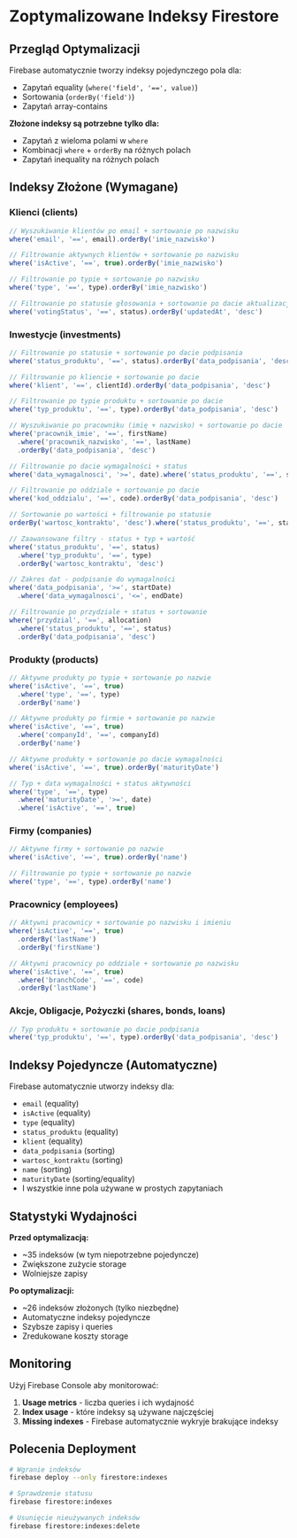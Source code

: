 # Zoptymalizowane Indeksy Firestore

## Przegląd Optymalizacji

Firebase automatycznie tworzy indeksy pojedynczego pola dla:
- Zapytań equality (`where('field', '==', value)`)
- Sortowania (`orderBy('field')`) 
- Zapytań array-contains

**Złożone indeksy są potrzebne tylko dla:**
- Zapytań z wieloma polami w `where`
- Kombinacji `where` + `orderBy` na różnych polach
- Zapytań inequality na różnych polach

## Indeksy Złożone (Wymagane)

### Klienci (clients)
```javascript
// Wyszukiwanie klientów po email + sortowanie po nazwisku
where('email', '==', email).orderBy('imie_nazwisko')

// Filtrowanie aktywnych klientów + sortowanie po nazwisku  
where('isActive', '==', true).orderBy('imie_nazwisko')

// Filtrowanie po typie + sortowanie po nazwisku
where('type', '==', type).orderBy('imie_nazwisko')

// Filtrowanie po statusie głosowania + sortowanie po dacie aktualizacji
where('votingStatus', '==', status).orderBy('updatedAt', 'desc')
```

### Inwestycje (investments)
```javascript
// Filtrowanie po statusie + sortowanie po dacie podpisania
where('status_produktu', '==', status).orderBy('data_podpisania', 'desc')

// Filtrowanie po kliencie + sortowanie po dacie
where('klient', '==', clientId).orderBy('data_podpisania', 'desc')

// Filtrowanie po typie produktu + sortowanie po dacie
where('typ_produktu', '==', type).orderBy('data_podpisania', 'desc')

// Wyszukiwanie po pracowniku (imię + nazwisko) + sortowanie po dacie
where('pracownik_imie', '==', firstName)
  .where('pracownik_nazwisko', '==', lastName)
  .orderBy('data_podpisania', 'desc')

// Filtrowanie po dacie wymagalności + status
where('data_wymagalnosci', '>=', date).where('status_produktu', '==', status)

// Filtrowanie po oddziale + sortowanie po dacie
where('kod_oddzialu', '==', code).orderBy('data_podpisania', 'desc')

// Sortowanie po wartości + filtrowanie po statusie
orderBy('wartosc_kontraktu', 'desc').where('status_produktu', '==', status)

// Zaawansowane filtry - status + typ + wartość
where('status_produktu', '==', status)
  .where('typ_produktu', '==', type)
  .orderBy('wartosc_kontraktu', 'desc')

// Zakres dat - podpisanie do wymagalności
where('data_podpisania', '>=', startDate)
  .where('data_wymagalnosci', '<=', endDate)

// Filtrowanie po przydziale + status + sortowanie
where('przydzial', '==', allocation)
  .where('status_produktu', '==', status)
  .orderBy('data_podpisania', 'desc')
```

### Produkty (products)
```javascript
// Aktywne produkty po typie + sortowanie po nazwie
where('isActive', '==', true)
  .where('type', '==', type)
  .orderBy('name')

// Aktywne produkty po firmie + sortowanie po nazwie  
where('isActive', '==', true)
  .where('companyId', '==', companyId)
  .orderBy('name')

// Aktywne produkty + sortowanie po dacie wymagalności
where('isActive', '==', true).orderBy('maturityDate')

// Typ + data wymagalności + status aktywności
where('type', '==', type)
  .where('maturityDate', '>=', date)
  .where('isActive', '==', true)
```

### Firmy (companies)
```javascript
// Aktywne firmy + sortowanie po nazwie
where('isActive', '==', true).orderBy('name')

// Filtrowanie po typie + sortowanie po nazwie
where('type', '==', type).orderBy('name')
```

### Pracownicy (employees)
```javascript
// Aktywni pracownicy + sortowanie po nazwisku i imieniu
where('isActive', '==', true)
  .orderBy('lastName')
  .orderBy('firstName')

// Aktywni pracownicy po oddziale + sortowanie po nazwisku
where('isActive', '==', true)
  .where('branchCode', '==', code)
  .orderBy('lastName')
```

### Akcje, Obligacje, Pożyczki (shares, bonds, loans)
```javascript
// Typ produktu + sortowanie po dacie podpisania
where('typ_produktu', '==', type).orderBy('data_podpisania', 'desc')
```

## Indeksy Pojedyncze (Automatyczne)

Firebase automatycznie utworzy indeksy dla:
- `email` (equality)
- `isActive` (equality)
- `type` (equality)
- `status_produktu` (equality)
- `klient` (equality)
- `data_podpisania` (sorting)
- `wartosc_kontraktu` (sorting)
- `name` (sorting)
- `maturityDate` (sorting/equality)
- I wszystkie inne pola używane w prostych zapytaniach

## Statystyki Wydajności

**Przed optymalizacją:**
- ~35 indeksów (w tym niepotrzebne pojedyncze)
- Zwiększone zużycie storage
- Wolniejsze zapisy

**Po optymalizacji:**
- ~26 indeksów złożonych (tylko niezbędne)
- Automatyczne indeksy pojedyncze
- Szybsze zapisy i queries
- Zredukowane koszty storage

## Monitoring

Użyj Firebase Console aby monitorować:
1. **Usage metrics** - liczba queries i ich wydajność
2. **Index usage** - które indeksy są używane najczęściej
3. **Missing indexes** - Firebase automatycznie wykryje brakujące indeksy

## Polecenia Deployment

```bash
# Wgranie indeksów
firebase deploy --only firestore:indexes

# Sprawdzenie statusu
firebase firestore:indexes

# Usunięcie nieużywanych indeksów
firebase firestore:indexes:delete
```
